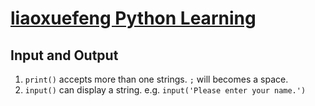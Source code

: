 # [liaoxuefeng Python Learning](https://www.liaoxuefeng.com/wiki/1016959663602400)
## Input and Output
1. `print()` accepts more than one strings. `;` will becomes a space.
2. `input()` can display a string. e.g. `input('Please enter your name.')`
